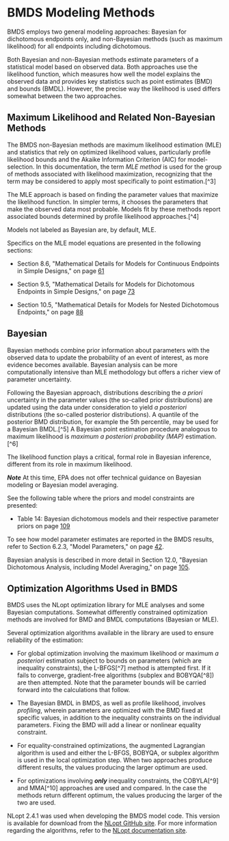 # BMDS Modeling Methods

BMDS employs two general modeling approaches: Bayesian for dichotomous
endpoints only, and non-Bayesian methods (such as maximum likelihood)
for all endpoints including dichotomous.

Both Bayesian and non-Bayesian methods estimate parameters of a
statistical model based on observed data. Both approaches use the
likelihood function, which measures how well the model explains the
observed data and provides key statistics such as point estimates (BMD)
and bounds (BMDL). However, the precise way the likelihood is used
differs somewhat between the two approaches.

## Maximum Likelihood and Related Non-Bayesian Methods

The BMDS non-Bayesian methods are maximum likelihood estimation (MLE)
and statistics that rely on optimized likelihood values, particularly
profile likelihood bounds and the Akaike Information Criterion (AIC) for
model-selection. In this documentation, the term *MLE method* is used
for the group of methods associated with likelihood maximization,
recognizing that the term may be considered to apply most specifically
to point estimation.[^3]

The MLE approach is based on finding the parameter values that maximize
the likelihood function. In simpler terms, it chooses the parameters
that make the observed data most probable. Models fit by these methods
report associated bounds determined by profile likelihood
approaches.[^4]

Models not labeled as Bayesian are, by default, MLE.

Specifics on the MLE model equations are presented in the following
sections:

-   Section 8.6, "Mathematical Details for Models for Continuous
    Endpoints in Simple Designs," on page
    [61](#mathematical-details-for-models-for-continuous-endpoints-in-simple-designs)

-   Section 9.5, "Mathematical Details for Models for Dichotomous
    Endpoints in Simple Designs," on page
    [73](#mathematical-details-for-models-for-dichotomous-endpoints-in-simple-designs)

-   Section 10.5, "Mathematical Details for Models for Nested
    Dichotomous Endpoints," on page
    [88](#mathematical-details-for-models-for-nested-dichotomous-endpoints)

## Bayesian

Bayesian methods combine prior information about parameters with the
observed data to update the probability of an event of interest, as more
evidence becomes available. Bayesian analysis can be more
computationally intensive than MLE methodology but offers a richer view
of parameter uncertainty.

Following the Bayesian approach, distributions describing the *a priori*
uncertainty in the parameter values (the so-called prior distributions)
are updated using the data under consideration to yield *a posteriori*
distributions (the so-called posterior distributions). A quantile of the
posterior BMD distribution, for example the 5th percentile, may be used
for a Bayesian BMDL.[^5] A Bayesian point estimation procedure analogous
to maximum likelihood is *maximum* *a posteriori probability* *(MAP)*
estimation.[^6]

The likelihood function plays a critical, formal role in Bayesian
inference, different from its role in maximum likelihood.

***Note*** At this time, EPA does not offer technical guidance on
Bayesian modeling or Bayesian model averaging.

See the following table where the priors and model constraints are
presented:

-   Table 14: Bayesian dichotomous models and their respective parameter
    priors on page [109](#_Ref548672746)

To see how model parameter estimates are reported in the BMDS results,
refer to Section 6.2.3, "Model Parameters," on page
[42](#model-parameters-table-all-endpoints).

Bayesian analysis is described in more detail in Section 12.0, "Bayesian
Dichotomous Analysis, including Model Averaging," on page
[105](#bayesian-dichotomous-analysis-including-model-averaging).

## Optimization Algorithms Used in BMDS

BMDS uses the NLopt optimization library for MLE analyses and some
Bayesian computations. Somewhat differently constrained optimization
methods are involved for BMD and BMDL computations (Bayesian or MLE).

Several optimization algorithms available in the library are used to
ensure reliability of the estimation:

-   For global optimization involving the maximum likelihood or maximum
    *a posteriori* estimation subject to bounds on parameters (which are
    inequality constraints), the L-BFGS[^7] method is attempted first.
    If it fails to converge, gradient-free algorithms (subplex and
    BOBYQA[^8]) are then attempted. Note that the parameter bounds will
    be carried forward into the calculations that follow.

-   The Bayesian BMDL in BMDS, as well as profile likelihood, involves
    *profiling*, wherein parameters are optimized with the BMD fixed at
    specific values, in addition to the inequality constraints on the
    individual parameters. Fixing the BMD will add a linear or nonlinear
    equality constraint.

-   For equality-constrained optimizations, the augmented Lagrangian
    algorithm is used and either the L-BFGS, BOBYQA, or subplex
    algorithm is used in the local optimization step. When two
    approaches produce different results, the values producing the
    larger optimum are used.

-   For optimizations involving ***only*** inequality constraints, the
    COBYLA[^9] and MMA[^10] approaches are used and compared. In the
    case the methods return different optimum, the values producing the
    larger of the two are used.

NLopt 2.4.1 was used when developing the BMDS model code. This version
is available for download from the [NLopt GitHub
site](https://github.com/stevengj/nlopt/releases). For more information
regarding the algorithms, refer to the [NLopt documentation
site](https://nlopt.readthedocs.io/en/latest/).

